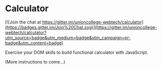 Calculator
==========

[![Join the chat at https://gitter.im/unioncollege-webtech/calculator](https://badges.gitter.im/Join%20Chat.svg)](https://gitter.im/unioncollege-webtech/calculator?utm_source=badge&utm_medium=badge&utm_campaign=pr-badge&utm_content=badge)

Exercise your DOM skills to build functional calculator with JavaScript.

(More instructions to come...)